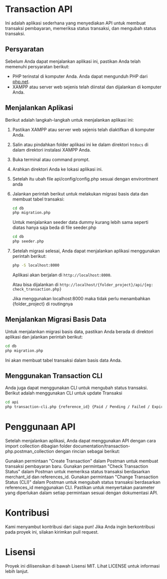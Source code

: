 # Transaction API

Ini adalah aplikasi sederhana yang menyediakan API untuk membuat transaksi pembayaran, memeriksa status transaksi, dan mengubah status transaksi.

## Persyaratan

Sebelum Anda dapat menjalankan aplikasi ini, pastikan Anda telah memenuhi persyaratan berikut:

- PHP terinstal di komputer Anda. Anda dapat mengunduh PHP dari [php.net](https://www.php.net/downloads).
- XAMPP atau server web sejenis telah diinstal dan dijalankan di komputer Anda.

## Menjalankan Aplikasi

Berikut adalah langkah-langkah untuk menjalankan aplikasi ini:

1. Pastikan XAMPP atau server web sejenis telah diaktifkan di komputer Anda.

2. Salin atau pindahkan folder aplikasi ini ke dalam direktori `htdocs` di dalam direktori instalasi XAMPP Anda.

3. Buka terminal atau command prompt.

4. Arahkan direktori Anda ke lokasi aplikasi ini.

5. Setelah itu ubah file api/config/config.php sesuai dengan environtment anda

6. Jalankan perintah berikut untuk melakukan migrasi basis data dan membuat tabel transaksi:

   ```bash
   cd db
   php migration.php
   ```

   Untuk menjalankan seeder data dummy kurang lebih sama seperti diatas hanya saja beda di file seeder.php

   ```bash
   cd db
   php seeder.php
   ```

7. Setelah migrasi selesai, Anda dapat menjalankan aplikasi menggunakan perintah berikut:

   ```bash
   php -S localhost:8000
   ```

   Aplikasi akan berjalan di `http://localhost:8000`.

   Atau bisa dijalankan di `http://localhost/{folder_project}/api/{eg: check_transaction.php}`

   Jika menggunakan localhost:8000 maka tidak perlu menambahkan {folder_project} di routingnya

## Menjalankan Migrasi Basis Data

Untuk menjalankan migrasi basis data, pastikan Anda berada di direktori aplikasi dan jalankan perintah berikut:

```bash
cd db
php migration.php
```

Ini akan membuat tabel transaksi dalam basis data Anda.

## Menggunakan Transaction CLI

Anda juga dapat menggunakan CLI untuk mengubah status transaksi. Berikut adalah menggunakan CLI untuk update Transaksi

```bash
cd api
php transaction-cli.php {reference_id} {Paid / Pending / Failed / Expired}
```

# Penggunaan API

Setelah menjalankan aplikasi, Anda dapat menggunakan API dengan cara import collection dibagian folder documentation/transaction-php.postman_collection dengan rincian sebagai berikut:

Gunakan permintaan "Create Transaction" dalam Postman untuk membuat transaksi pembayaran baru.
Gunakan permintaan "Check Transaction Status" dalam Postman untuk memeriksa status transaksi berdasarkan merchant_id dan references_id.
Gunakan permintaan "Change Transaction Status (CLI)" dalam Postman untuk mengubah status transaksi berdasarkan references_id menggunakan CLI.
Pastikan untuk menyertakan parameter yang diperlukan dalam setiap permintaan sesuai dengan dokumentasi API.

# Kontribusi

Kami menyambut kontribusi dari siapa pun! Jika Anda ingin berkontribusi pada proyek ini, silakan kirimkan pull request.

# Lisensi

Proyek ini dilisensikan di bawah Lisensi MIT. Lihat LICENSE untuk informasi lebih lanjut.
